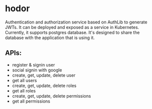# hodor
Authentication and authorization service based on AuthLib to generate JWTs.
It can be deployed and exposed as a service in Kubernetes. Currently, it supports postgres 
database. It's designed to share the database with the application that is using it.

## APIs:
* register & signin user
* social signin with google
* create, get, update, delete user
* get all users
* create, get, update, delete roles
* get all roles
* create, get, update, delete permissions
* get all permissions
